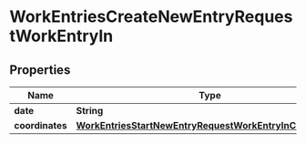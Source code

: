 

# WorkEntriesCreateNewEntryRequestWorkEntryIn


## Properties

| Name | Type | Description | Notes |
|------------ | ------------- | ------------- | -------------|
|**date** | **String** |  |  [optional] |
|**coordinates** | [**WorkEntriesStartNewEntryRequestWorkEntryInCoordinates**](WorkEntriesStartNewEntryRequestWorkEntryInCoordinates.md) |  |  [optional] |



